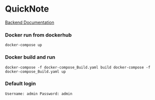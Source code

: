 # QuickNote

<a href="https://github.com/Krystofox/WebProjekt_QuickNote/tree/main/backend/README.md"> Backend Documentation </a>


### Docker run from dockerhub
``
docker-compose up
``

### Docker build and run
``
docker-compose -f docker-compose_Build.yaml build
docker-compose -f docker-compose_Build.yaml up
``

### Default login
``
Username: admin
Password: admin
``
